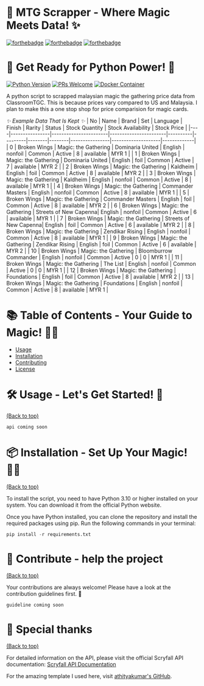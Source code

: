 # 🎨 MTG Scrapper - Where Magic Meets Data! ✨

[![forthebadge](https://forthebadge.com/images/badges/open-source.svg)](https://forthebadge.com)
[![forthebadge](https://forthebadge.com/images/badges/license-mit.svg)](https://forthebadge.com)
[![forthebadge](https://forthebadge.com/images/badges/approved-by-my-mom.svg)](https://forthebadge.com)

# 🚀 Get Ready for Python Power! 🐍
[![Python Version](https://img.shields.io/badge/python-3.10-blue.svg)](https://www.python.org/downloads/release/python-3100)
[![PRs Welcome](https://img.shields.io/badge/PRs-welcome-brightgreen.svg?style=shields)](http://makeapullrequest.com)
[![Docker Container](https://img.shields.io/badge/docker-container-blue.svg)](https://www.docker.com/)

A python script to scrapped malaysian magic the gathering price data from ClassroomTGC. This is because prices vary compared to US and Malaysia. I plan to make this a one stop shop for price comparision for magic cards. 

*✨ Example Data That Is Kept ✨*
| No | Name           | Brand                  | Set                   | Language | Finish  | Rarity | Status | Stock Quantity | Stock Availability | Stock Price |
|----|----------------|-----------------------|-----------------------|----------|---------|--------|--------|----------------|--------------------|-------------|
| 0  | Broken Wings   | Magic: the Gathering   | Dominaria United      | English  | nonfoil | Common | Active | 8              | available          | MYR 1      |
| 1  | Broken Wings   | Magic: the Gathering   | Dominaria United      | English  | foil    | Common | Active | 7              | available          | MYR 2      |
| 2  | Broken Wings   | Magic: the Gathering   | Kaldheim              | English  | foil    | Common | Active | 8              | available          | MYR 2      |
| 3  | Broken Wings   | Magic: the Gathering   | Kaldheim              | English  | nonfoil | Common | Active | 8              | available          | MYR 1      |
| 4  | Broken Wings   | Magic: the Gathering   | Commander Masters     | English  | nonfoil | Common | Active | 8              | available          | MYR 1      |
| 5  | Broken Wings   | Magic: the Gathering   | Commander Masters     | English  | foil    | Common | Active | 8              | available          | MYR 2      |
| 6  | Broken Wings   | Magic: the Gathering   | Streets of New Capenna| English  | nonfoil | Common | Active | 6              | available          | MYR 1      |
| 7  | Broken Wings   | Magic: the Gathering   | Streets of New Capenna| English  | foil    | Common | Active | 6              | available          | MYR 2      |
| 8  | Broken Wings   | Magic: the Gathering   | Zendikar Rising       | English  | nonfoil | Common | Active | 8              | available          | MYR 1      |
| 9  | Broken Wings   | Magic: the Gathering   | Zendikar Rising       | English  | foil    | Common | Active | 6              | available          | MYR 2      |
| 10 | Broken Wings   | Magic: the Gathering   | Bloomburrow Commander | English  | nonfoil | Common | Active | 0              | 0                  | MYR 1      |
| 11 | Broken Wings   | Magic: the Gathering   | The List              | English  | nonfoil | Common | Active | 0              | 0                  | MYR 1      |
| 12 | Broken Wings   | Magic: the Gathering   | Foundations           | English  | foil    | Common | Active | 8              | available          | MYR 2      |
| 13 | Broken Wings   | Magic: the Gathering   | Foundations           | English  | nonfoil | Common | Active | 8              | available          | MYR 1      |


# 📚 Table of Contents - Your Guide to Magic! 🧙‍♂️

- [Usage](#usage)
- [Installation](#installation)
- [Contributing](#contributing)
- [License](#license)

# 🛠️ Usage - Let's Get Started! 🚀

[(Back to top)](#table-of-contents)

```py
api coming soon
```

# 📦 Installation - Set Up Your Magic! 🧙‍♀️

[(Back to top)](#table-of-contents)

To install the script, you need to have Python 3.10 or higher installed on your system. You can download it from the official Python website.

Once you have Python installed, you can clone the repository and install the required packages using pip. Run the following commands in your terminal:

```python
pip install -r requirements.txt
```


# 💪 Contribute - help the project
[(Back to top)](#table-of-contents)

Your contributions are always welcome! Please have a look at the contribution guidelines first. :tada:


```
guideline coming soon
```

# 🙏 Special thanks 
[(Back to top)](#table-of-contents)

For detailed information on the API, please visit the official Scryfall API documentation: [Scryfall API Documentation](https://scryfall.com/docs/api)

For the amazing template I used here, visit [athityakumar's GitHub](https://github.com/athityakumar).

